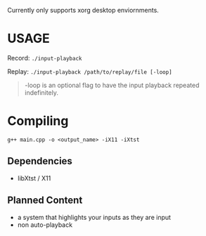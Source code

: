 Currently only supports xorg desktop enviornments.

# USAGE
Record: `./input-playback`

Replay: `./input-playback /path/to/replay/file [-loop]`

> -loop is an optional flag to have the input playback repeated indefinitely.
# Compiling
`g++ main.cpp -o <output_name> -iX11 -iXtst`

## Dependencies
- libXtst / X11

## Planned Content
- a system that highlights your inputs as they are input
- non auto-playback 